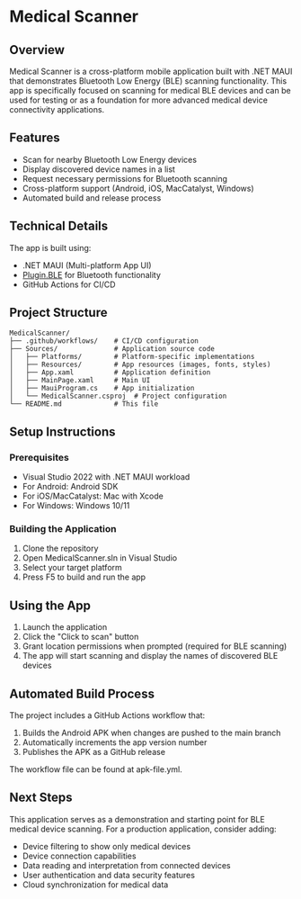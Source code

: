 # Medical Scanner

## Overview

Medical Scanner is a cross-platform mobile application built with .NET MAUI that demonstrates Bluetooth Low Energy (BLE) scanning functionality. This app is specifically focused on scanning for medical BLE devices and can be used for testing or as a foundation for more advanced medical device connectivity applications.

## Features

- Scan for nearby Bluetooth Low Energy devices
- Display discovered device names in a list
- Request necessary permissions for Bluetooth scanning
- Cross-platform support (Android, iOS, MacCatalyst, Windows)
- Automated build and release process

## Technical Details

The app is built using:

- .NET MAUI (Multi-platform App UI)
- [Plugin.BLE](https://github.com/dotnet-bluetooth-le/dotnet-bluetooth-le) for Bluetooth functionality
- GitHub Actions for CI/CD

## Project Structure

```
MedicalScanner/
├── .github/workflows/    # CI/CD configuration
├── Sources/              # Application source code
│   ├── Platforms/        # Platform-specific implementations
│   ├── Resources/        # App resources (images, fonts, styles)
│   ├── App.xaml          # Application definition
│   ├── MainPage.xaml     # Main UI
│   ├── MauiProgram.cs    # App initialization
│   └── MedicalScanner.csproj  # Project configuration
└── README.md             # This file
```

## Setup Instructions

### Prerequisites

- Visual Studio 2022 with .NET MAUI workload
- For Android: Android SDK
- For iOS/MacCatalyst: Mac with Xcode
- For Windows: Windows 10/11

### Building the Application

1. Clone the repository
2. Open MedicalScanner.sln in Visual Studio
3. Select your target platform
4. Press F5 to build and run the app

## Using the App

1. Launch the application
2. Click the "Click to scan" button
3. Grant location permissions when prompted (required for BLE scanning)
4. The app will start scanning and display the names of discovered BLE devices

## Automated Build Process

The project includes a GitHub Actions workflow that:

1. Builds the Android APK when changes are pushed to the main branch
2. Automatically increments the app version number
3. Publishes the APK as a GitHub release

The workflow file can be found at apk-file.yml.

## Next Steps

This application serves as a demonstration and starting point for BLE medical device scanning. For a production application, consider adding:

- Device filtering to show only medical devices
- Device connection capabilities
- Data reading and interpretation from connected devices
- User authentication and data security features
- Cloud synchronization for medical data
